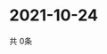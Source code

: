 # 2021-10-24
  共 0条

  <!-- BEGIN -->
  <!-- 最后更新时间Sun Oct 24 2021 18:03:40 GMT+0000 (Coordinated Universal Time) -->
  
  <!-- END -->
  
  